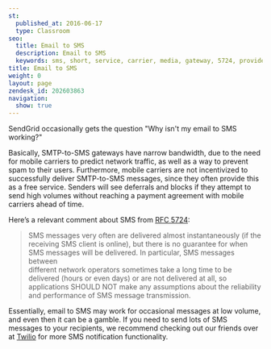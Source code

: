 ```yaml
---
st:
  published_at: 2016-06-17
  type: Classroom
seo:
  title: Email to SMS
  description: Email to SMS
  keywords: sms, short, service, carrier, media, gateway, 5724, provider, vtext, message, text, att, tmobile, verizon
title: Email to SMS
weight: 0
layout: page
zendesk_id: 202603863
navigation:
  show: true
---
```


SendGrid occasionally gets the question "Why isn't my email to SMS working?"

Basically, SMTP-to-SMS gateways have narrow bandwidth, due to the need for mobile carriers to predict network traffic, as well as a way to prevent spam to their users. Furthermore, mobile carriers are not incentivized to successfully deliver SMTP-to-SMS messages, since they often provide this as a free service. Senders will see deferrals and blocks if they attempt to send high volumes without reaching a payment agreement with mobile carriers ahead of time. 

Here’s a relevant comment about SMS from [RFC 5724](http://www.ietf.org/rfc/rfc5724.txt):  
 > SMS messages very often are delivered almost instantaneously (if the  
  receiving SMS client is online), but there is no guarantee for when  
  SMS messages will be delivered. In particular, SMS messages between  
  different network operators sometimes take a long time to be  
  delivered (hours or even days) or are not delivered at all, so  
  applications SHOULD NOT make any assumptions about the reliability  
  and performance of SMS message transmission.
  >

Essentially, email to SMS may work for occasional messages at low volume, and even then it can be a gamble. If you need to send lots of SMS messages to your recipients, we recommend checking out our friends over at [Twilio](http://www.twilio.com/sms) for more SMS notification functionality. 


 

